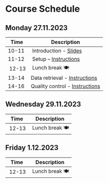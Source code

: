 # Course Schedule

## Monday 27.11.2023  

| Time | Description|
| --- | --- |
| 10-11 | Introduction - [Slides](../Lectures/01_introduction.pdf) |
| 11-12 | Setup – [Instructions](README.md#setup) |
| 12-13 | Lunch break :plate_with_cutlery: |
| 13-14 | Data retrieval - [Instructions](README.md#data) |
| 14-16 | Quality control - [Instructions](README.md#data) |

## Wednesday 29.11.2023

| Time | Description|
| --- | --- |
| 12-13 | Lunch break :plate_with_cutlery: |

## Friday 1.12.2023

| Time | Description|
| --- | --- |
| 12-13 | Lunch break :plate_with_cutlery: |